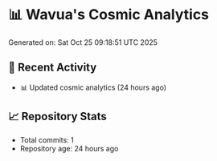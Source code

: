 # 📊 Wavua's Cosmic Analytics
Generated on: Sat Oct 25 09:18:51 UTC 2025

## 🚀 Recent Activity
- 📊 Updated cosmic analytics (24 hours ago)
## 📈 Repository Stats
- Total commits: 1
- Repository age: 24 hours ago
